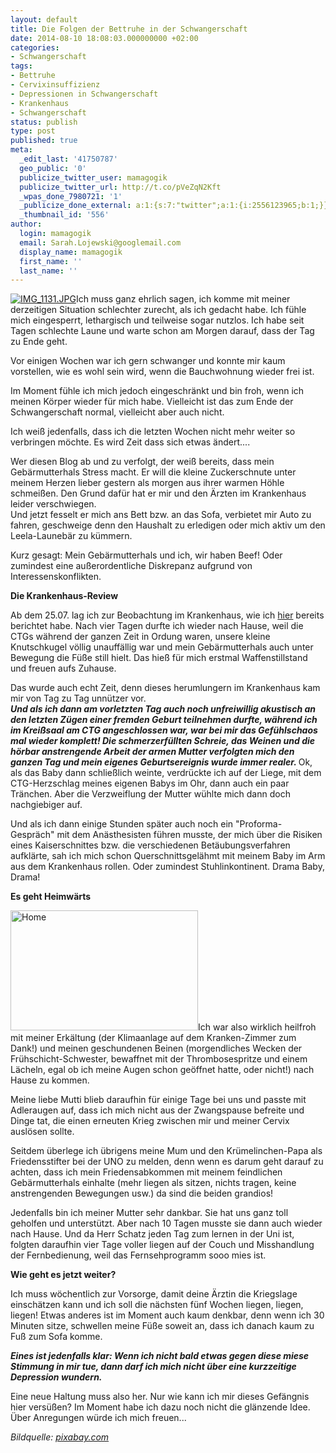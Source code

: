 ```yaml
---
layout: default
title: Die Folgen der Bettruhe in der Schwangerschaft
date: 2014-08-10 18:08:03.000000000 +02:00
categories:
- Schwangerschaft
tags:
- Bettruhe
- Cervixinsuffizienz
- Depressionen in Schwangerschaft
- Krankenhaus
- Schwangerschaft
status: publish
type: post
published: true
meta:
  _edit_last: '41750787'
  geo_public: '0'
  publicize_twitter_user: mamagogik
  publicize_twitter_url: http://t.co/pVeZqN2Kft
  _wpas_done_7980721: '1'
  _publicize_done_external: a:1:{s:7:"twitter";a:1:{i:2556123965;b:1;}}
  _thumbnail_id: '556'
author:
  login: mamagogik
  email: Sarah.Lojewski@googlemail.com
  display_name: mamagogik
  first_name: ''
  last_name: ''
---
```

<p><a href="https://mamagogik.files.wordpress.com/2014/08/img_1131.jpg"><img class="alignleft size-full" src="http://0.0.0.0:4000/images/img_1131.jpg" alt="IMG_1131.JPG" /></a>Ich muss ganz ehrlich sagen, ich komme mit meiner derzeitigen Situation schlechter zurecht, als ich gedacht habe. Ich fühle mich eingesperrt, lethargisch und teilweise sogar nutzlos. Ich habe seit Tagen schlechte Laune und warte schon am Morgen darauf, dass der Tag zu Ende geht.</p>
<p>Vor einigen Wochen war ich gern schwanger und konnte mir kaum vorstellen, wie es wohl sein wird, wenn die Bauchwohnung wieder frei ist.</p>
<p>Im Moment fühle ich mich jedoch eingeschränkt und bin froh, wenn ich meinen Körper wieder für mich habe. Vielleicht ist das zum Ende der Schwangerschaft normal, vielleicht aber auch nicht.</p>
<p>Ich weiß jedenfalls, dass ich die letzten Wochen nicht mehr weiter so verbringen möchte. Es wird Zeit dass sich etwas ändert....</p>
<p><!--more--></p>
<p>Wer diesen Blog ab und zu verfolgt, der weiß bereits, dass mein Gebärmutterhals Stress macht. Er will die kleine Zuckerschnute unter meinem Herzen lieber gestern als morgen aus ihrer warmen Höhle schmeißen. Den Grund dafür hat er mir und den Ärzten im Krankenhaus leider verschwiegen.<br />
Und jetzt fesselt er mich ans Bett bzw. an das Sofa, verbietet mir Auto zu fahren, geschweige denn den Haushalt zu erledigen oder mich aktiv um den Leela-Launebär zu kümmern.</p>
<p>Kurz gesagt: Mein Gebärmutterhals und ich, wir haben Beef! Oder zumindest eine außerordentliche Diskrepanz aufgrund von Interessenskonflikten.</p>
<p><strong>Die Krankenhaus-Review</strong></p>
<p>Ab dem 25.07. lag ich zur Beobachtung im Krankenhaus, wie ich <a href="https://mamagogik.wordpress.com/2014/07/26/zervixinsuffizienz-und-die-risiken/#more-541">hier</a> bereits berichtet habe. Nach vier Tagen durfte ich wieder nach Hause, weil die CTGs während der ganzen Zeit in Ordung waren, unsere kleine Knutschkugel völlig unauffällig war und mein Gebärmutterhals auch unter Bewegung die Füße still hielt. Das hieß für mich erstmal Waffenstillstand und freuen aufs Zuhause.</p>
<p>Das wurde auch echt Zeit, denn dieses herumlungern im Krankenhaus kam mir von Tag zu Tag unnützer vor.<br />
<em><strong>Und als ich dann am vorletzten Tag auch noch unfreiwillig akustisch an den letzten Zügen einer fremden Geburt teilnehmen durfte, während ich im Kreißsaal am CTG angeschlossen war, war bei mir das Gefühlschaos mal wieder komplett! Die schmerzerfüllten Schreie, das Weinen und die hörbar anstrengende Arbeit der armen Mutter verfolgten mich den ganzen Tag und mein eigenes Geburtsereignis wurde immer realer. </strong></em> Ok, als das Baby dann schließlich weinte, verdrückte ich auf der Liege, mit dem CTG-Herzschlag meines eigenen Babys im Ohr, dann auch ein paar Tränchen. Aber die Verzweiflung der Mutter wühlte mich dann doch nachgiebiger auf.</p>
<p>Und als ich dann einige Stunden später auch noch ein "Proforma-Gespräch" mit dem Anästhesisten führen musste, der mich über die Risiken eines Kaiserschnittes bzw. die verschiedenen Betäubungsverfahren aufklärte, sah ich mich schon Querschnittsgelähmt mit meinem Baby im Arm aus dem Krankenhaus rollen. Oder zumindest Stuhlinkontinent. Drama Baby, Drama!</p>
<p><strong>Es geht Heimwärts</strong></p>
<p><a href="https://mamagogik.files.wordpress.com/2014/08/image.jpg"><img class="alignleft size-medium wp-image-558" src="http://0.0.0.0:4000/images/image.jpg" alt="Home" width="300" height="192" /></a>Ich war also wirklich heilfroh mit meiner Erkältung (der Klimaanlage auf dem Kranken-Zimmer zum Dank!) und meinen geschundenen Beinen (morgendliches Wecken der Frühschicht-Schwester, bewaffnet mit der Thrombosespritze und einem Lächeln, egal ob ich meine Augen schon geöffnet hatte, oder nicht!) nach Hause zu kommen.</p>
<p>Meine liebe Mutti blieb daraufhin für einige Tage bei uns und passte mit Adleraugen auf, dass ich mich nicht aus der Zwangspause befreite und Dinge tat, die einen erneuten Krieg zwischen mir und meiner Cervix auslösen sollte.</p>
<p>Seitdem überlege ich übrigens meine Mum und den Krümelinchen-Papa als Friedensstifter bei der UNO zu melden, denn wenn es darum geht darauf zu achten, dass ich mein Friedensabkommen mit meinem feindlichen Gebärmutterhals einhalte (mehr liegen als sitzen, nichts tragen, keine anstrengenden Bewegungen usw.) da sind die beiden grandios!</p>
<p>Jedenfalls bin ich meiner Mutter sehr dankbar. Sie hat uns ganz toll geholfen und unterstützt. Aber nach 10 Tagen musste sie dann auch wieder nach Hause. Und da Herr Schatz jeden Tag zum lernen in der Uni ist, folgten daraufhin vier Tage voller liegen auf der Couch und Misshandlung der Fernbedienung, weil das Fernsehprogramm sooo mies ist.</p>
<p><strong>Wie geht es jetzt weiter?</strong></p>
<p>Ich muss wöchentlich zur Vorsorge, damit deine Ärztin die Kriegslage einschätzen kann und ich soll die nächsten fünf Wochen liegen, liegen, liegen! Etwas anderes ist im Moment auch kaum denkbar, denn wenn ich 30 Minuten sitze, schwellen meine Füße soweit an, dass ich danach kaum zu Fuß zum Sofa komme.</p>
<p><em><strong>Eines ist jedenfalls klar: Wenn ich nicht bald etwas gegen diese miese Stimmung in mir tue, dann darf ich mich nicht über eine kurzzeitige Depression wundern.</strong></em></p>
<p>Eine neue Haltung muss also her. Nur wie kann ich mir dieses Gefängnis hier versüßen? Im Moment habe ich dazu noch nicht die glänzende Idee. Über Anregungen würde ich mich freuen...</p>
<p><em>Bildquelle: <a href="http://www.pixabay.com">pixabay.com</a></em></p>
